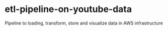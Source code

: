 # etl-pipeline-on-youtube-data
Pipeline to loading, transform, store and visualize data in AWS infrastructure
